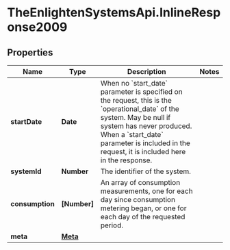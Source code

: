 # TheEnlightenSystemsApi.InlineResponse2009

## Properties

Name | Type | Description | Notes
------------ | ------------- | ------------- | -------------
**startDate** | **Date** | When no &#x60;start_date&#x60; parameter is specified on the request, this is the &#x60;operational_date&#x60; of the system. May be null if system has never produced. When a &#x60;start_date&#x60; parameter is included in the request, it is included here in the response. | 
**systemId** | **Number** | The identifier of the system. | 
**consumption** | **[Number]** | An array of consumption measurements, one for each day since consumption metering began, or one for each day of the requested period. | 
**meta** | [**Meta**](Meta.md) |  | 



